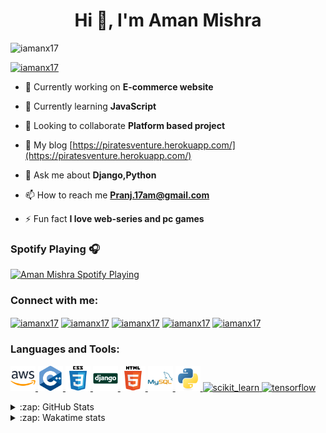 <h1 align="center">Hi 👋, I'm Aman Mishra</h1>
<p align="left"> <img src="https://komarev.com/ghpvc/?username=iamanx17&label=Profile%20views&color=0e75b6&style=flat" alt="iamanx17" /> </p>

<p align="left"> <a href="https://twitter.com/iamanx17" target="blank"><img src="https://img.shields.io/twitter/follow/iamanx17?logo=twitter&style=for-the-badge" alt="iamanx17" /></a> </p>

- 🔭 Currently working on **E-commerce website**

- 🌱 Currently learning **JavaScript**

- 👯 Looking to collaborate **Platform based project**

- 📝 My blog [https://piratesventure.herokuapp.com/](https://piratesventure.herokuapp.com/)

- 💬 Ask me about **Django,Python**

- 📫 How to reach me **Pranj.17am@gmail.com**

- ⚡ Fun fact **I love web-series and pc games**

### Spotify Playing 🎧

[<img src="https://now-playing-codestackr.vercel.app/api/spotify-playing" alt="Aman Mishra Spotify Playing" width="350" />](https://open.spotify.com/user/31qlnhdylxhdijjt75wydzpfhtum)


<h3 align="left">Connect with me:</h3>
<p align="left">
<a href="https://twitter.com/iamanx17" target="blank"><img align="center" src="https://cdn.jsdelivr.net/npm/simple-icons@3.0.1/icons/twitter.svg" alt="iamanx17" height="30" width="40" /></a>
<a href="https://linkedin.com/in/iamanx17" target="blank"><img align="center" src="https://cdn.jsdelivr.net/npm/simple-icons@3.0.1/icons/linkedin.svg" alt="iamanx17" height="30" width="40" /></a>
<a href="https://fb.com/iamanx17" target="blank"><img align="center" src="https://cdn.jsdelivr.net/npm/simple-icons@3.0.1/icons/facebook.svg" alt="iamanx17" height="30" width="40" /></a>
<a href="https://instagram.com/iamanx17" target="blank"><img align="center" src="https://cdn.jsdelivr.net/npm/simple-icons@3.0.1/icons/instagram.svg" alt="iamanx17" height="30" width="40" /></a>
<a href="https://www.hackerrank.com/iamanx17" target="blank"><img align="center" src="https://cdn.jsdelivr.net/npm/simple-icons@3.0.1/icons/hackerrank.svg" alt="iamanx17" height="30" width="40" /></a>
</p>


<h3 align="left">Languages and Tools:</h3>
<p align="left"> <a href="https://aws.amazon.com" target="_blank"> <img src="https://raw.githubusercontent.com/devicons/devicon/master/icons/amazonwebservices/amazonwebservices-original-wordmark.svg" alt="aws" width="40" height="40"/> </a> <a href="https://www.w3schools.com/cpp/" target="_blank"> <img src="https://raw.githubusercontent.com/devicons/devicon/master/icons/cplusplus/cplusplus-original.svg" alt="cplusplus" width="40" height="40"/> </a> <a href="https://www.w3schools.com/css/" target="_blank"> <img src="https://raw.githubusercontent.com/devicons/devicon/master/icons/css3/css3-original-wordmark.svg" alt="css3" width="40" height="40"/> </a> <a href="https://www.djangoproject.com/" target="_blank"> <img src="https://raw.githubusercontent.com/devicons/devicon/master/icons/django/django-original.svg" alt="django" width="40" height="40"/> </a> <a href="https://www.w3.org/html/" target="_blank"> <img src="https://raw.githubusercontent.com/devicons/devicon/master/icons/html5/html5-original-wordmark.svg" alt="html5" width="40" height="40"/> </a> <a href="https://www.mysql.com/" target="_blank"> <img src="https://raw.githubusercontent.com/devicons/devicon/master/icons/mysql/mysql-original-wordmark.svg" alt="mysql" width="40" height="40"/> </a> <a href="https://www.python.org" target="_blank"> <img src="https://raw.githubusercontent.com/devicons/devicon/master/icons/python/python-original.svg" alt="python" width="40" height="40"/> </a> <a href="https://scikit-learn.org/" target="_blank"> <img src="https://upload.wikimedia.org/wikipedia/commons/0/05/Scikit_learn_logo_small.svg" alt="scikit_learn" width="40" height="40"/> </a> <a href="https://www.tensorflow.org" target="_blank"> <img src="https://www.vectorlogo.zone/logos/tensorflow/tensorflow-icon.svg" alt="tensorflow" width="40" height="40"/> </a> </p>


<details>
  <summary>:zap: GitHub Stats</summary>


  <img align="left" alt="Aman Mishra GitHub Stats" src="https://github-readme-stats.vercel.app/api?username=iamanx17&count_private=true" />

</details>

<details>
  <summary>:zap: Wakatime stats</summary>


  <img align="left" alt="Aman Mishra wakatime Stats" src="https://github-readme-stats.vercel.app/api/wakatime?username=iamanx17" />

</details>
